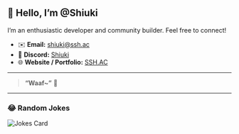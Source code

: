 ## 👋 Hello, I’m **@Shiuki**

I’m an enthusiastic developer and community builder. Feel free to connect!

- ✉️ **Email:** [shiuki@ssh.ac](mailto:shiuki@ssh.ac)  
- 💬 **Discord:** [Shiuki](https://discord.com/users/298456324977721344)  
- 🌐 **Website / Portfolio:** [SSH.AC](https://ssh.ac) 

---

> **“Waaf~”** 🐾

---

### 😂 Random Jokes

![Jokes Card](https://readme-jokes.vercel.app/api)

